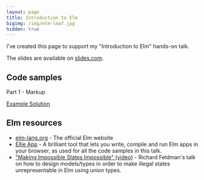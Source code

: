 ```yaml
---
layout: page
title: Introduction to Elm
bigimg: /img/elm-leaf.jpg
hidden: true
---
```


I've created this page to support my "Introduction to Elm" hands-on talk.

The slides are available on [slides.com](http://slides.com/morcs/introduction-to-elm).

## Code samples

Part 1 - Markup

[Example Solution](https://ellie-app.com/mwRph7znwa1/1)

## Elm resources

* [elm-lang.org](http://elm-lang.org/) - The official Elm website
* [Ellie App](https://ellie-app.com/) - A brilliant tool that lets you write, compile and run Elm apps in your browser, as used for all the code samples in this talk.
* ["Making Impossible States Impossible" (video)](https://www.youtube.com/watch?v=IcgmSRJHu_8) - Richard Feldman's talk on how to design models/types in order to make illegal states unrepresentable in Elm using union types.
